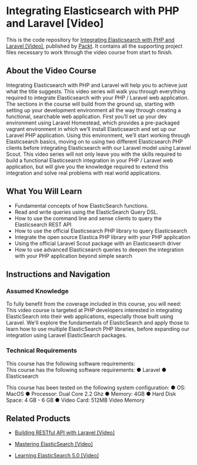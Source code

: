 # Integrating Elasticsearch with PHP and Laravel [Video]
This is the code repository for [Integrating Elasticsearch with PHP and Laravel [Video]](https://www.packtpub.com/application-development/integrating-elasticsearch-php-and-laravel-video?utm_source=github&utm_medium=repository&utm_campaign=9781788292528), published by [Packt](https://www.packtpub.com/?utm_source=github). It contains all the supporting project files necessary to work through the video course from start to finish.
## About the Video Course
Integrating Elasticsearch with PHP and Laravel will help you to achieve just what the title suggests. This video series will walk you through everything required to integrate Elasticsearch with your PHP / Laravel web application. The sections in the course will build from the ground up, starting with setting up your development environment all the way through creating a functional, searchable web application.
First you’ll set up your dev environment using Laravel Homestead, which provides a pre-packaged vagrant environment in which we’ll install Elasticsearch and set up our Laravel PHP application. Using this environment, we’ll start working through Elasticsearch basics, moving on to using two different Elasticsearch PHP clients before integrating Elasticsearch with our Laravel model using Laravel Scout.
This video series will not only leave you with the skills required to build a functional Elasticsearch integration in your PHP / Laravel web application, but will give you the knowledge required to extend this integration and solve real problems with real world applications.

<H2>What You Will Learn</H2>
<DIV class=book-info-will-learn-text>
<UL>
<LI>Fundamental concepts of how ElasticSearch functions. 
<LI>Read and write queries using the ElasticSearch Query DSL. 
<LI>How to use the command line and sense clients to query the Elasticsearch REST API 
<LI>How to use the official Elasticsearch PHP library to query Elasticsearch 
<LI>Integrate the open source Elastica PHP library with your PHP application 
<LI>Using the official Laravel Scout package with an Elasticsearch driver 
<LI>How to use advanced Elasticsearch queries to deepen the integration with your PHP application beyond simple search </LI></UL></DIV>

## Instructions and Navigation
### Assumed Knowledge
To fully benefit from the coverage included in this course, you will need:<br/>
This video course is targeted at PHP developers interested in integrating ElasticSearch into their web applications, especially those built using Laravel. We'll explore the fundamentals of ElasticSearch and apply those to learn how to use multiple ElasticSearch PHP libraries, before expanding our integration using Laravel ElasticSearch packages.
### Technical Requirements
This course has the following software requirements:<br/>
This course has the following software requirements:
●	Laravel
●	Elasticsearch

This course has been tested on the following system configuration:
●	OS: MacOS
●	Processor: Dual Core 2.2 Ghz
●	Memory: 4GB
●	Hard Disk Space: 4 GB - 6 GB 
●	Video Card: 512MB Video Memory


## Related Products
* [Building RESTful API with Laravel [Video]](https://www.packtpub.com/application-development/building-restful-api-laravel-video?utm_source=github&utm_medium=repository&utm_campaign=9781788292269)

* [Mastering ElasticSearch [Video]](https://www.packtpub.com/big-data-and-business-intelligence/mastering-elasticsearch-video?utm_source=github&utm_medium=repository&utm_campaign=9781787127821)

* [Learning ElasticSearch 5.0 [Video]](https://www.packtpub.com/big-data-and-business-intelligence/deep-learning-apache-spark-video?utm_source=github&utm_medium=repository&utm_campaign=9781787286689)

